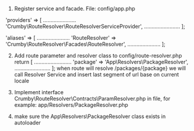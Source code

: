 1. Register service and facade. 
File: config/app.php

'providers' => [
    ......................
    'Crumby\RouteResolver\RouteResolverServiceProvider',
    ........................
 ];
 
 'aliases' => [ 
    ......................
    'RouteResolver' => 'Crumby\RouteResolver\Facades\RouteResolver',
    ......................
 ];
      
2. Add route parameter and resolver class to config/route-resolver.php 
return [
        .........................
        'package' => 'App\Resolvers\PackageResolver',
        ........................
];
when route will resolve /packages/{package} we will call Resolver Service and insert last segment of url base on current locale  

3. Implement interface Crumby\RouteResolver\Contracts\ParamResolver.php
in file, for example:
app/Resolvers/PackageResolver.php

4. make sure the App\Resolvers\PackageResolver class exists in autoloader
    